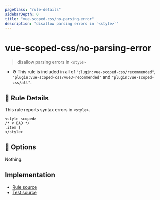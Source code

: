 ```yaml
---
pageClass: "rule-details"
sidebarDepth: 0
title: "vue-scoped-css/no-parsing-error"
description: "disallow parsing errors in `<style>`"
---
```

# vue-scoped-css/no-parsing-error

> disallow parsing errors in `<style>`

- :gear: This rule is included in all of `"plugin:vue-scoped-css/recommended"`, `"plugin:vue-scoped-css/vue3-recommended"` and `"plugin:vue-scoped-css/all"`.

## :book: Rule Details

This rule reports syntax errors in `<style>`. 

<eslint-code-block :rules="{'vue-scoped-css/no-parsing-error': ['error']}">

```vue
<style scoped>
/* ✗ BAD */
.item {
</style>
```

</eslint-code-block>

## :wrench: Options

Nothing.

## Implementation

- [Rule source](https://github.com/future-architect/eslint-plugin-vue-scoped-css/blob/master/lib/rules/no-parsing-error.ts)
- [Test source](https://github.com/future-architect/eslint-plugin-vue-scoped-css/blob/master/tests/lib/rules/no-parsing-error.js)
